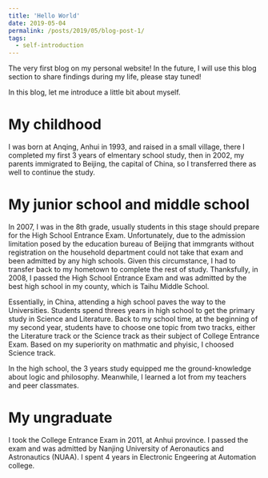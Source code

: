 ```yaml
---
title: 'Hello World'
date: 2019-05-04
permalink: /posts/2019/05/blog-post-1/
tags:
  - self-introduction
---
```


The very first blog on my personal website! In the future, I will use this blog section to share findings during my life, please stay tuned!

In this blog, let me introduce a little bit about myself. 

My childhood
======
I was born at Anqing, Anhui in 1993, and raised in a small village, there I completed my first 3 years of elmentary school study, then in 2002, my parents immigrated to Beijing, the capital of China, so I transferred there as well to continue the study. 

My junior school and middle school 
======
In 2007, I was in the 8th grade, usually students in this stage should prepare for the High School Entrance Exam. Unfortunately, due to the admission limitation posed by the education bureau of Beijing that immgrants without registration on the household department could not take that exam and been admitted by any high schools. Given this circumstance, I had to transfer back to my hometown to complete the rest of study. Thanksfully, in 2008, I passed the High School Entrance Exam and was admitted by the best high school in my county, which is Taihu Middle School. 

Essentially, in China, attending a high school paves the way to the Universities. Students spend threes years in high school to get the primary study in Science and Literature. Back to my school time, at the beginning of my second year, students have to choose one topic from two tracks, either the Literature track or the Science track as their subject of College Entrance Exam. Based on my superiority on mathmatic and phyisic, I choosed Science track. 

In the high school, the 3 years study equipped me the ground-knowledge about logic and philosophy. Meanwhile, I learned a lot from my teachers and peer classmates.

My ungraduate 
======
I took the College Entrance Exam in 2011, at Anhui province. I passed the exam and was admitted by Nanjing University of Aeronautics and Astronautics (NUAA). I spent 4 years in Electronic Engeering at Automation college.
